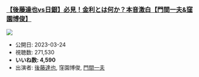 ### [【後藤達也vs日銀】必見！金利とは何か？本音激白【門間一夫&窪園博俊】](https://www.youtube.com/watch?v=hrFXdV2uC1k)
[![](https://img.youtube.com/vi/hrFXdV2uC1k/sddefault.jpg)](https://www.youtube.com/watch?v=hrFXdV2uC1k)
-   公開日: 2023-03-24
-   視聴数: 271,530
-   **いいね数: 4,590**
-   出演者: [後藤達也](/rehacq_fan/people/後藤達也 "wikilink"), 窪園博俊, [門間一夫](/rehacq_fan/people/門間一夫 "wikilink")

